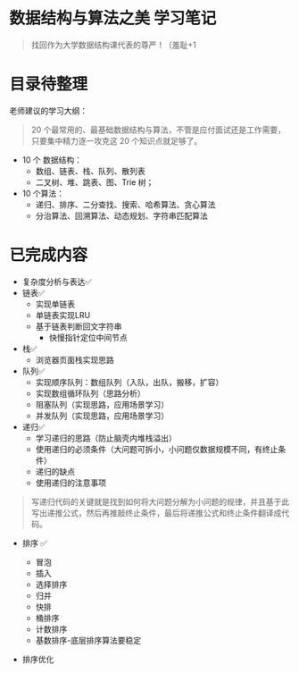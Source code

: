 # 数据结构与算法之美 学习笔记
> 找回作为大学数据结构课代表的尊严！（羞耻+1
# 目录待整理

老师建议的学习大纲：
> 20 个最常用的、最基础数据结构与算法，不管是应付面试还是工作需要，只要集中精力逐一攻克这 20 个知识点就足够了。

* 10 个 数据结构：
  * 数组、链表、栈、队列、散列表
  * 二叉树、堆、跳表、图、Trie 树；
* 10 个算法：
  * 递归、排序、二分查找、搜索、哈希算法、贪心算法
  * 分治算法、回溯算法、动态规划、字符串匹配算法

# 已完成内容

* 复杂度分析与表达✅
* 链表✅
  * 实现单链表
  * 单链表实现LRU
  * 基于链表判断回文字符串
    * 快慢指针定位中间节点
* 栈✅
  * 浏览器页面栈实现思路
* 队列✅
  * 实现顺序队列：数组队列（入队，出队，搬移，扩容）
  * 实现数组循环队列（思路分析）
  * 阻塞队列（实现思路，应用场景学习）
  * 并发队列（实现思路，应用场景学习）
* 递归✅
  * 学习递归的思路（防止脑壳内堆栈溢出）
  * 使用递归的必须条件（大问题可拆小，小问题仅数据规模不同，有终止条件）
  * 递归的缺点
  * 使用递归的注意事项

> 写递归代码的关键就是找到如何将大问题分解为小问题的规律，并且基于此写出递推公式，然后再推敲终止条件，最后将递推公式和终止条件翻译成代码。

* 排序 ✅
  * 冒泡
  * 插入
  * 选择排序
  * 归并
  * 快排
  * 桶排序
  * 计数排序
  * 基数排序-底层排序算法要稳定

* 排序优化





